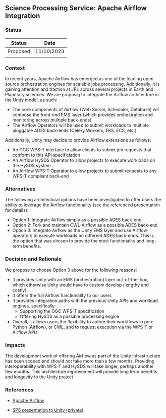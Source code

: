 ## Science Processing Service: Apache Airflow Integration

### **Status**

| Status   | Date       |
| -------- | ---------- |
| Proposed | 11/10/2023 |
|          |            |

### **Context**

In recent years, Apache Airflow has emerged as one of the leading open source orchestration engines for scalable jobs processing. Additionally, it is gaining attention and traction at JPL across several projects in Earth and Planetary sciences. We are proposig to integrate the Airflow architecture in the Unity model, as such:

* The core components of Airflow (Web Server, Scheduler, Database) will compose the front-end EMS layer (which provides orchestration and monitoring across multiple back-ends)
* The Airflow Operators will be used to submit workloads to multiple pluggable ADES back-ends (Celery Workers, EKS, ECS, etc.)

Additionally, Unity may decide to provide Airflow extensions as follows:
* An OGC WPS-T interface to allow clients to submit job requests that conform to this API specificiation
* An Airflow HySDS Operator to allow projects to execute workloads on the HySDS system
* An Airflow WPS-T Operator to allow projects to submit requests to any WPS-T compliant back-end
  
### Alternatives

The following architectural options have been investigated to offer users the ability to leverage the Airflow functionality
(see the referenced presentation for details):

* Option 1: Integrate Airflow simply as a possible ADES back-end
* Option 2: Fork and maintain CWL-Airflow as a possible ADES back-end
* Option 3: Integrate Airflow as the Unity EMS layer and use Airflow operators to execute workloads on different ADES back-ends. This is the option that was chosen to provide the most functionality and long-term benefits.

### **Decision and Rationale**

We propose to choose Option 3 above for the following reasons:
* It provides Unity with an EMS (orchestration) layer out-of-the-box, which otherwise Unity would have to custom develop (lengthy and costly)
* It offers the full Airflow functionality to our users
* It provides integration paths with the previous Unity APIs and workload engines, specifically:
  * Supporting the OGC WPS-T specification
  * Offering HySDS as a possible processing engine
* Overall, it allows users the flexibility to author their workflows in pure Python (Airflow), or CWL, and to request execution via the WPS-T or Airflow APIs

### **Impacts**

The development work of offering Airflow as part of the Unity infrastructure has been scoped and should not take more than a few months. Providing interoperability with WPS-T and HySDS will take longer, perhaps another few months. This architecture improvement will provide long term benefits and longevity to the Unity project.

### References

* [Apache Airflow](https://airflow.apache.org/)

* [SPS presentation to Unity (private)](https://docs.google.com/presentation/d/1ibGSqWkvZXVBxvkm08ZHAk4bjcs03oZYgFmV1DPPxWU/edit#slide=id.g291c340cd4b_0_0)
